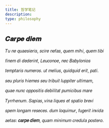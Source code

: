```yaml
---
title: 哲学笔记
description: 
type: philosophy
---
```


## 𝑪𝒂𝒓𝒑𝒆 𝒅𝒊𝒆𝒎

𝑇𝑢 𝑛𝑒 𝑞𝑢𝑎𝑒𝑠𝑖𝑒𝑟𝑖𝑠, 𝑠𝑐𝑖𝑟𝑒 𝑛𝑒𝑓𝑎𝑠, 𝑞𝑢𝑒𝑚 𝑚𝑖ℎ𝑖, 𝑞𝑢𝑒𝑚 𝑡𝑖𝑏𝑖

𝑓𝑖𝑛𝑒𝑚 𝑑𝑖 𝑑𝑒𝑑𝑒𝑟𝑖𝑛𝑡, 𝐿𝑒𝑢𝑐𝑜𝑛𝑜𝑒, 𝑛𝑒𝑐 𝐵𝑎𝑏𝑦𝑙𝑜𝑛𝑖𝑜𝑠

𝑡𝑒𝑚𝑝𝑡𝑎𝑟𝑖𝑠 𝑛𝑢𝑚𝑒𝑟𝑜𝑠. 𝑢𝑡 𝑚𝑒𝑙𝑖𝑢𝑠, 𝑞𝑢𝑖𝑑𝑞𝑢𝑖𝑑 𝑒𝑟𝑖𝑡, 𝑝𝑎𝑡𝑖.

𝑠𝑒𝑢 𝑝𝑙𝑢𝑟𝑖𝑠 ℎ𝑖𝑒𝑚𝑒𝑠 𝑠𝑒𝑢 𝑡𝑟𝑖𝑏𝑢𝑖𝑡 𝐼𝑢𝑝𝑝𝑖𝑡𝑒𝑟 𝑢𝑙𝑡𝑖𝑚𝑎𝑚,

𝑞𝑢𝑎𝑒 𝑛𝑢𝑛𝑐 𝑜𝑝𝑝𝑜𝑠𝑖𝑡𝑖𝑠 𝑑𝑒𝑏𝑖𝑙𝑖𝑡𝑎𝑡 𝑝𝑢𝑚𝑖𝑐𝑖𝑏𝑢𝑠 𝑚𝑎𝑟𝑒

𝑇𝑦𝑟𝑟ℎ𝑒𝑛𝑢𝑚. 𝑆𝑎𝑝𝑖𝑎𝑠, 𝑣𝑖𝑛𝑎 𝑙𝑖𝑞𝑢𝑒𝑠 𝑒𝑡 𝑠𝑝𝑎𝑡𝑖𝑜 𝑏𝑟𝑒𝑣𝑖

𝑠𝑝𝑒𝑚 𝑙𝑜𝑛𝑔𝑎𝑚 𝑟𝑒𝑠𝑒𝑐𝑒𝑠. 𝑑𝑢𝑚 𝑙𝑜𝑞𝑢𝑖𝑚𝑢𝑟, 𝑓𝑢𝑔𝑒𝑟𝑖𝑡 𝑖𝑛𝑣𝑖𝑑𝑎

𝑎𝑒𝑡𝑎𝑠: **𝑐𝑎𝑟𝑝𝑒 𝑑𝑖𝑒𝑚**, 𝑞𝑢𝑎𝑚 𝑚𝑖𝑛𝑖𝑚𝑢𝑚 𝑐𝑟𝑒𝑑𝑢𝑙𝑎 𝑝𝑜𝑠𝑡𝑒𝑟𝑜.